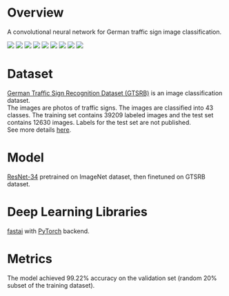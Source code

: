 # Overview #
A convolutional neural network for German traffic sign image classification.  

![](http://benchmark.ini.rub.de/Images/gtsrb/0.png)
![](http://benchmark.ini.rub.de/Images/gtsrb/1.png)
![](http://benchmark.ini.rub.de/Images/gtsrb/2.png)
![](http://benchmark.ini.rub.de/Images/gtsrb/3.png)
![](http://benchmark.ini.rub.de/Images/gtsrb/4.png)
![](http://benchmark.ini.rub.de/Images/gtsrb/5.png)
![](http://benchmark.ini.rub.de/Images/gtsrb/12.png)
![](http://benchmark.ini.rub.de/Images/gtsrb/11.png)
![](http://benchmark.ini.rub.de/Images/gtsrb/8.png)

# Dataset #
[German Traffic Sign Recognition Dataset (GTSRB)](http://benchmark.ini.rub.de/index.php?section=gtsrb&subsection=about) is an image classification dataset.  
The images are photos of traffic signs. The images are classified into 43 classes. The training set contains 39209 labeled images and the test set contains 12630 images. Labels for the test set are not published.  
See more details [here](http://benchmark.ini.rub.de/?section=gtsrb&subsection=dataset).

# Model #
[ResNet-34](https://arxiv.org/abs/1512.03385) pretrained on ImageNet dataset, then finetuned on GTSRB dataset.

# Deep Learning Libraries #
[fastai](https://github.com/fastai/fastai/) with [PyTorch](http://pytorch.org/) backend.

# Metrics #
The model achieved 99.22% accuracy on the validation set (random 20% subset of the training dataset).
